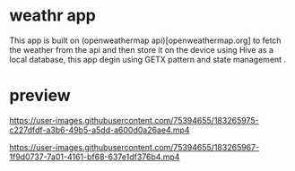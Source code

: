 # weathr app

This app is built on (openweathermap api)[openweathermap.org] to fetch the weather from the api  and then store it on the device using Hive as a local database, this app degin using GETX pattern and state management .

# preview 
https://user-images.githubusercontent.com/75394655/183265975-c227dfdf-a3b6-49b5-a5dd-a600d0a26ae4.mp4

https://user-images.githubusercontent.com/75394655/183265967-1f9d0737-7a01-4161-bf68-637e1df376b4.mp4

